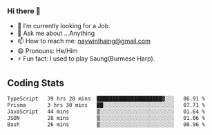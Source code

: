 ### Hi there 👋

- 🔭 I’m currently looking for a Job.
- 💬 Ask me about ...Anything
- 📫 How to reach me: naywinlhaing@gmail.com
- 😄 Pronouns: He/Him
- ⚡ Fun fact: I used to play Saung(Burmese Harp).


## Coding Stats
<!--START_SECTION:waka-->

```txt
TypeScript   39 hrs 28 mins  █████████████████████▓░░░   86.91 %
Prisma       3 hrs 30 mins   ██░░░░░░░░░░░░░░░░░░░░░░░   07.71 %
JavaScript   44 mins         ▒░░░░░░░░░░░░░░░░░░░░░░░░   01.64 %
JSON         28 mins         ▒░░░░░░░░░░░░░░░░░░░░░░░░   01.06 %
Bash         26 mins         ▒░░░░░░░░░░░░░░░░░░░░░░░░   00.96 %
```

<!--END_SECTION:waka-->
